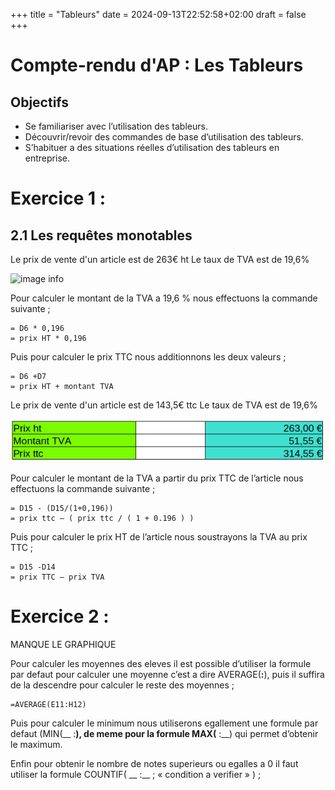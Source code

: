 +++
title = "Tableurs"
date = 2024-09-13T22:52:58+02:00
draft = false 
+++

# Compte-rendu d'AP : Les Tableurs

## Objectifs

- ­Se familiariser avec l’utilisation des tableurs.
- Découvrir/revoir des commandes de base d’utilisation des tableurs.
- S’habituer a des situations réelles d’utilisation des tableurs en entreprise.

# Exercice 1 :

## 2.1 Les requêtes monotables

Le prix de vente d'un article est de 263€ ht
Le taux de TVA est de 19,6%

![image info](,/public/images/pictures/tabl1.png)

Pour calculer le montant de la TVA a 19,6 % nous effectuons la commande suivante ; 
```
= D6 * 0,196
= prix HT * 0,196
```

Puis pour calculer le prix TTC nous additionnons les deux valeurs ;
```
= D6 +D7
= prix HT + montant TVA
```

Le prix de vente d'un article est de 143,5€ ttc
Le taux de TVA est de 19,6%

![image info](/public/images/pictures/tabl1.png)

Pour calculer le montant de la TVA a partir du prix TTC de l’article nous effectuons la commande suivante ;
```
= D15 - (D15/(1+0,196))
= prix ttc – ( prix ttc / ( 1 + 0.196 ) )
```

Puis pour calculer le prix HT de l’article nous soustrayons la TVA au prix TTC ; 
```
= D15 -D14
= prix TTC – prix TVA
```

# Exercice 2 :

MANQUE LE GRAPHIQUE

Pour calculer les moyennes des eleves il est possible d’utiliser la formule par defaut pour calculer une moyenne c’est a dire AVERAGE(__:__), puis il suffira de la descendre pour calculer le reste des moyennes ;

```
=AVERAGE(E11:H12)
```

Puis pour calculer le minimum nous utiliserons egallement une formule par defaut (MIN(__ :__), de meme pour la formule MAX(__ :__) qui permet d’obtenir le maximum. 

Enfin pour obtenir le nombre de notes superieurs ou egalles a 0 il faut utiliser la formule COUNTIF( __ :__ ; « condition a verifier » ) ;






